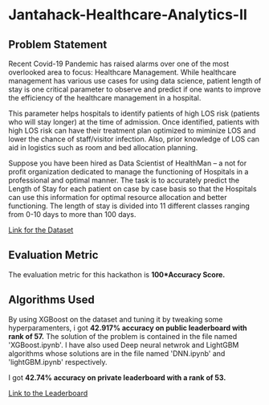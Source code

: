 # Jantahack-Healthcare-Analytics-II
## Problem Statement
Recent Covid-19 Pandemic has raised alarms over one of the most overlooked area to focus: Healthcare Management. While healthcare management has various use cases for using data science, patient length of stay is one critical parameter to observe and predict if one wants to improve the efficiency of the healthcare management in a hospital. 

This parameter helps hospitals to identify patients of high LOS risk (patients who will stay longer) at the time of admission. Once identified, patients with high LOS risk can have their treatment plan optimized to miminize LOS and lower the chance of staff/visitor infection. Also, prior knowledge of LOS can aid in logistics such as room and bed allocation planning.

Suppose you have been hired as Data Scientist of HealthMan – a not for profit organization dedicated to manage the functioning of Hospitals in a professional and optimal manner.
The task is to accurately predict the Length of Stay for each patient on case by case basis so that the Hospitals can use this information for optimal resource allocation and better functioning. The length of stay is divided into 11 different classes ranging from 0-10 days to more than 100 days.

[Link for the Dataset](https://datahack.analyticsvidhya.com/contest/janatahack-healthcare-analytics-ii/#ProblemStatement)

## Evaluation Metric
The evaluation metric for this hackathon is **100*Accuracy Score.**

## Algorithms Used
By using XGBoost on the dataset and tuning it by tweaking some hyperparamenters, i got **42.917% accuracy on public leaderboard with rank of 57.** The solution of the problem is contained in the file named 'XGBoost.ipynb'. I have also used Deep neural netwrok and LightGBM algorithms whose solutions are in the file named 'DNN.ipynb' and 'lightGBM.ipynb' respectively.

I got **42.74% accuracy on private leaderboard with a rank of 53.**

[Link to the Leaderboard](https://datahack.analyticsvidhya.com/contest/janatahack-healthcare-analytics-ii/#LeaderBoard)

